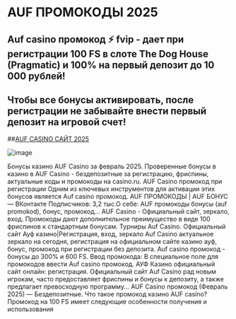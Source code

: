 # AUF ПРОМОКОДЫ 2025


## Auf casino промокод ⚡️ fvip - дает при регистрации 100 FS в слоте The Dog House (Pragmatic) и 100% на первый депозит до 10 000 рублей!

## Чтобы все бонусы активировать, после регистрации не забывайте внести первый депозит на игровой счет!

##[AUF CASINO САЙТ 2025](https://linkcasino.ru/auf-casino)

![image](https://github.com/user-attachments/assets/0ca820c6-f123-4bcc-b728-ac85c8cb6583)


Бонусы казино AUF Casino за февраль 2025. Проверенные бонусы в казино в AUF Casino - бездепозитные за регистрацию, фриспины, актуальные коды и промокоды на casino.ru.
AUF Casino промокод при регистрации Одним из ключевых инструментов для активации этих бонусов является Auf casino промокод.
AUF ПРОМОКОДЫ | AUF БОНУС — ВКонтакте Подписчиков: 3,2 тыс.О себе: AUF промокоды бонусы (auf promokod), бонус, промокод...
AUF Casino - Официальный сайт, зеркало, вход.
Промокоды дают дополнительное преимущество в виде 100 фриспинов к стандартным бонусам. Турниры Auf Casino.
Официальный сайт Ауф казино|Регистрация, вход, зеркало
Auf Casino актуальное зеркало на сегодня, регистрация на официальном сайте казино ауф, бонус, промокод при регистрации без депозита.
Auf casino промокод - бонусы до 300% и 600 FS.
Ввод промокода: В специальное поле для промокодов ввести Auf casino промокод.
АУФ Казино официальный сайт онлайн: регистрация.
Официальный сайт Auf Casino рад новым игрокам, часто предоставляет фриспины и бонусы к депозиту, а также предлагает превосходную программу...
AUF Casino промокод (Февраль 2025) — Бездепозитные.
Что такое промокод казино AUF casino? Промокод на 100 FS имеет следующие особенности получения и использования
